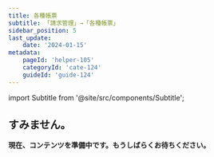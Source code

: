 ```yaml
---
title: 各種帳票
subtitle: 「請求管理」→「各種帳票」
sidebar_position: 5
last_update: 
    date: '2024-01-15'
metadata: 
    pageId: 'helper-105'
    categoryId: 'cate-124'
    guideId: 'guide-124'
---
```


import Subtitle from '@site/src/components/Subtitle';

<Subtitle text={frontMatter.subtitle} />

## すみません。

**現在、コンテンツを準備中です。もうしばらくお待ちください。**